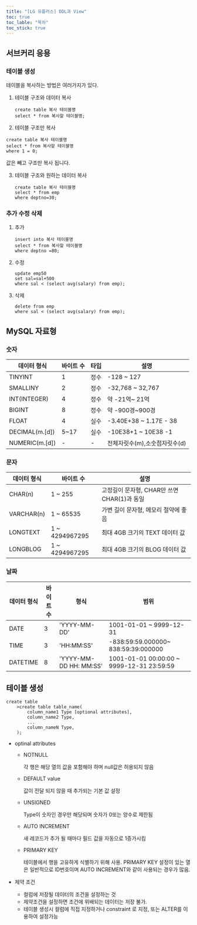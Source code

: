 ```yaml
---
title: "[LG 유플러스] DDL과 View"
toc: true
toc_lable: "목차"
toc_stick: true 
---
```


## 서브커리 응용

### 테이블 생성

테이블을 복사하는 방법은 여러가지가 있다.

1. 테이블 구조와 데이터 복사

   ``` mysql
   create table 복사 테이블명
   select * from 복사할 테이블명;
   ```

   

2.  테이블 구조만 복사

   ``` mysql
   create table 복사 테이블명
   select * from 복사할 테이블명
   where 1 = 0;
   ```

   값은 빼고 구조만 복사 됩니다.

3. 테이블 구조와 원하는 데이터 복사

   ``` mysql
   create table 복사 테이블명
   select * from emp
   where deptno=30;
   ```

### 추가 수정 삭제

1. 추가

   ``` mysql
   insert into 복사 테이블명
   select * from 복사할 테이블명
   where deptno =80;
   ```

   

2. 수정

   ``` mysql
   update emp50
   set sal=sal+500
   where sal < (select avg(salary) from emp);
   ```

3. 삭제

   ``` mysql
   delete from emp
   where sal < (select avg(salary) from emp);
   ```

   

## MySQL 자료형

### 숫자

| 데이터 형식    | 바이트 수 | 타입 | 설명                          |
| -------------- | --------- | ---- | ----------------------------- |
| TINYINT        | 1         | 정수 | -128 ~ 127                    |
| SMALLINY       | 2         | 정수 | -32,768 ~ 32,767              |
| INT(INTEGER)   | 4         | 정수 | 약 -21억~ 21억                |
| BIGINT         | 8         | 정수 | 약 -900경~900경               |
| FLOAT          | 4         | 실수 | -3.40E+38 ~ 1.17E - 38        |
| DECIMAL(m.[d]) | 5~17      | 실수 | -10E38+1 ~ 10E38 -1           |
| NUMERIC(m.[d]) | -         | -    | 전체자릿수(m),소숫점자릿수(d) |

### 문자

| 데이터 형식 | 바이트 수      | 설명                                        |
| ----------- | -------------- | ------------------------------------------- |
| CHAR(n)     | 1 ~ 255        | 고정길이 문자형, CHAR만 쓰면 CHAR(1)과 동일 |
| VARCHAR(n)  | 1 ~ 65535      | 가변 길이 문자형, 메모리 절약에 좋음        |
| LONGTEXT    | 1 ~ 4294967295 | 최대 4GB 크기의 TEXT 데이터 값              |
| LONGBLOG    | 1 ~ 4294967295 | 최대 4GB 크기의 BLOG  데이터 값             |

### 날짜

| 데이터 형식 | 바이트 수 | 형식                   | 범위                                      |
| ----------- | --------- | ---------------------- | ----------------------------------------- |
| DATE        | 3         | 'YYYY-MM-DD'           | 1001-01-01 ~ 9999-12-31                   |
| TIME        | 3         | 'HH:MM:SS'             | -838:59:59.000000~ 838:59:39:000000       |
| DATETIME    | 8         | 'YYYY-MM-DD HH: MM:SS' | 1001-01-01 00:00:00 ~ 9999-12-31 23:59:59 |

## 테이블 생성

``` mysql
create table
	>create table table_name(
    	column_name1 Type [optional attributes],
    	column_name2 Type,
    	...
    	column_nameN Type,
    );
```

- optinal attributes

  - NOTNULL

    각 행은 해당 열의 값을 포함해야 하며 null값은 허용되지 않음

  - DEFAULT value

    값이 전달 되지 않을 때 추가되는 기본 값 설정

  - UNSIGNED

    Type이 숫자인 경우만 해당되며 숫자가 0또는 양수로 제한됨

  - AUTO INCREMENT

    새 레코드가 추가 될 때마다 필드 값을 자동으로 1증가시킴

  - PRIMARY KEY

    테이블에서 행을 고유하게 식별하기 위해 사용. PRIMARY KEY 설정이 있는 열은 일반적으로 ID번호이며 AUTO INCREMENT와 같이 사용되는 경우가 많음.

    

    

- 제약 조건
  - 컬럼에 저장될 데이터의 조건을 설정하는 것
  - 제약조건을 설정하면 조건에 위배되는 데이터는 저장 불가.
  - 테이블 생성시 컬럼에 직접 지정하거나 constraint 로 지정, 또는 ALTER를 이용하여 설정가능